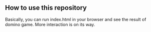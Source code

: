 ## How to use this repository

Basically, you can run index.html in your browser and see the result of domino game. More interaction is on its way.
